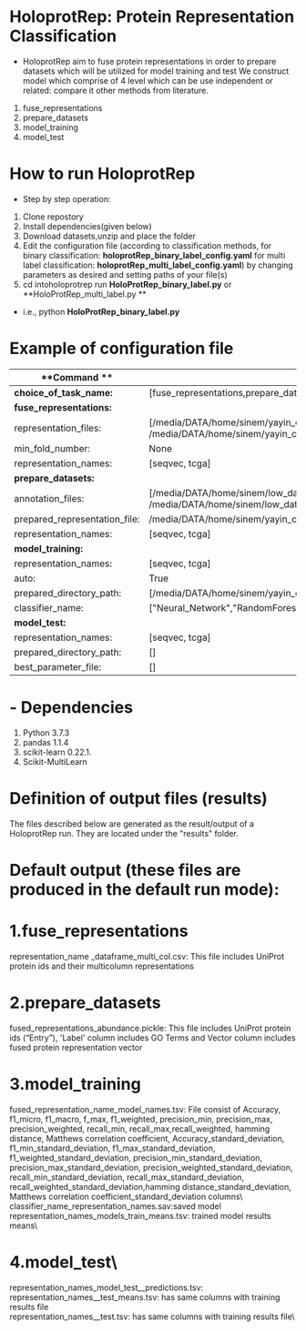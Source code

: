 # HoloprotRep: Protein Representation Classification

- HoloprotRep aim to fuse protein representations in order to prepare datasets which will be utilized for model training and test
We construct model which comprise of 4 level which can be use independent or related:
compare it other methods from literature.

1.	fuse_representations
2.	prepare_datasets
3.	model_training
4.	model_test

# How to run HoloprotRep 

- Step by step operation:
1. Clone repostory
2. Install dependencies(given below)
3. Download datasets,unzip and place the folder
4. Edit the configuration file (according to classification methods, for binary classification: **holoprotRep_binary_label_config.yaml** for multi label classification: **holoprotRep_multi_label_config.yaml**) by changing parameters as desired and setting paths of your file(s)
5. cd intoholoprotrep run **HoloProtRep_binary_label.py** or **HoloProtRep_multi_label.py **
- i.e., python **HoloProtRep_binary_label.py**


# Example of configuration file
| **Command **            | **Value** |
|--------------------|-------|
|**choice_of_task_name:**| [fuse_representations,prepare_datasets,model_training,model_test] |
|**fuse_representations:** |   
| representation_files: | [/media/DATA/home/sinem/yayin_calismasi/SeqVec_dataframe_multi_col.csv, /media/DATA/home/sinem/yayin_calismasi/tcga_embedding_dataframe_multi_col.csv] |
|       min_fold_number: |  None |
|       representation_names: | [seqvec, tcga]    | 
|**prepare_datasets:**  |
|annotation_files: |  [/media/DATA/home/sinem/low_data/cellular_component_Low_Normal.csv, /media/DATA/home/sinem/low_data/molecular_function_Low_Normal.csv] |
| prepared_representation_file: | /media/DATA/home/sinem/yayin_calismasi/results/seqvec_tcga_fused_representations_dataframe_multi_col.csv |
| representation_names: | [seqvec, tcga] |
|**model_training:** |
| representation_names:|  [seqvec, tcga]   |
| auto: | True |
| prepared_directory_path: | [/media/DATA/home/sinem/yayin_calismasi/results/] |
| classifier_name: |  ["Neural_Network","RandomForestClassifier"] |
|**model_test:**|
| representation_names: | [seqvec, tcga] |
| prepared_directory_path: |  [] |             
| best_parameter_file: |  [] |
# - Dependencies
1.	Python 3.7.3
2.	pandas 1.1.4
3.	scikit-learn 0.22.1.
4.	Scikit-MultiLearn

# Definition of output files (results)
The files described below are generated as the result/output of a HoloprotRep run. They are located under the "results" folder. 
# Default output (these files are produced in the default run mode):
# 1.fuse_representations
representation_name _dataframe_multi_col.csv: This file includes UniProt protein ids and their  multicolumn representations
# 2.prepare_datasets
fused_representations_abundance.pickle: This file includes UniProt protein ids (“Entry”), 'Label' column includes GO Terms and Vector column includes fused protein representation vector
# 3.model_training
fused_representation_name_model_names.tsv: File consist of  Accuracy, f1_micro, f1_macro, f_max, f1_weighted, precision_min, precision_max, precision_weighted, recall_min, recall_max,recall_weighted, hamming distance, Matthews correlation coefficient, Accuracy_standard_deviation, f1_min_standard_deviation, f1_max_standard_deviation,  f1_weighted_standard_deviation, precision_min_standard_deviation, precision_max_standard_deviation, precision_weighted_standard_deviation, recall_min_standard_deviation, recall_max_standard_deviation, recall_weighted_standard_deviation,hamming distance_standard_deviation, Matthews correlation coefficient_standard_deviation columns\ 
classifier_name_representation_names.sav:saved model\
representation_names_models_train_means.tsv:	trained model results means\
# 4.model_test\
representation_names_model_test__predictions.tsv:\
representation_names__test_means.tsv: has same columns with training results file\
representation_names__test.tsv: has same columns with training results file\
